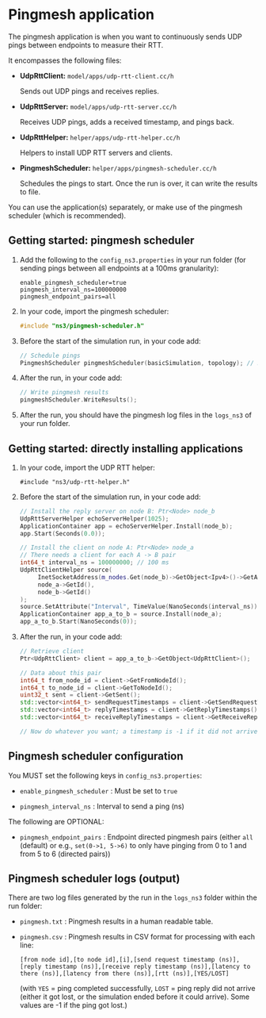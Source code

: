 # Pingmesh application

The pingmesh application is when you want to continuously sends UDP pings between
endpoints to measure their RTT. 

It encompasses the following files:

* **UdpRttClient:** `model/apps/udp-rtt-client.cc/h`

  Sends out UDP pings and receives replies.
  
* **UdpRttServer:** `model/apps/udp-rtt-server.cc/h`

  Receives UDP pings, adds a received timestamp, and pings back.
  
* **UdpRttHelper:** `helper/apps/udp-rtt-helper.cc/h`

  Helpers to install UDP RTT servers and clients.
  
* **PingmeshScheduler:** `helper/apps/pingmesh-scheduler.cc/h`

  Schedules the pings to start. Once the run is over, it can write the results to file.

You can use the application(s) separately, or make use of the pingmesh scheduler
(which is recommended).


## Getting started: pingmesh scheduler

1. Add the following to the `config_ns3.properties` in your run folder
   (for sending pings between all endpoints at a 100ms granularity):

   ```
   enable_pingmesh_scheduler=true
   pingmesh_interval_ns=100000000
   pingmesh_endpoint_pairs=all
   ```

2. In your code, import the pingmesh scheduler:

   ```c++
   #include "ns3/pingmesh-scheduler.h"
   ```

3. Before the start of the simulation run, in your code add:

    ```c++
    // Schedule pings
    PingmeshScheduler pingmeshScheduler(basicSimulation, topology); // Requires enable_pingmesh_scheduler=true
    ```
   
4. After the run, in your code add:

    ```c++
    // Write pingmesh results
    pingmeshScheduler.WriteResults();
    ```

5. After the run, you should have the pingmesh log files in the `logs_ns3`
   of your run folder.


## Getting started: directly installing applications

1. In your code, import the UDP RTT helper:

   ```
   #include "ns3/udp-rtt-helper.h"
   ```
   
2. Before the start of the simulation run, in your code add:

   ```c++
   // Install the reply server on node B: Ptr<Node> node_b
   UdpRttServerHelper echoServerHelper(1025);
   ApplicationContainer app = echoServerHelper.Install(node_b);
   app.Start(Seconds(0.0));
   
   // Install the client on node A: Ptr<Node> node_a
   // There needs a client for each A -> B pair
   int64_t interval_ns = 100000000; // 100 ms
   UdpRttClientHelper source(
        InetSocketAddress(m_nodes.Get(node_b)->GetObject<Ipv4>()->GetAddress(1, 0).GetLocal(), 1025),
        node_a->GetId(),
        node_b->GetId() 
   );
   source.SetAttribute("Interval", TimeValue(NanoSeconds(interval_ns)));
   ApplicationContainer app_a_to_b = source.Install(node_a);
   app_a_to_b.Start(NanoSeconds(0));
   ```

3. After the run, in your code add:

   ```c++
   // Retrieve client
   Ptr<UdpRttClient> client = app_a_to_b->GetObject<UdpRttClient>();

   // Data about this pair
   int64_t from_node_id = client->GetFromNodeId();
   int64_t to_node_id = client->GetToNodeId();
   uint32_t sent = client->GetSent();
   std::vector<int64_t> sendRequestTimestamps = client->GetSendRequestTimestamps();
   std::vector<int64_t> replyTimestamps = client->GetReplyTimestamps();
   std::vector<int64_t> receiveReplyTimestamps = client->GetReceiveReplyTimestamps();
   
   // Now do whatever you want; a timestamp is -1 if it did not arrive (yet)
   ```


## Pingmesh scheduler configuration

You MUST set the following keys in `config_ns3.properties`:

* `enable_pingmesh_scheduler` : 
  Must be set to `true`

* `pingmesh_interval_ns` : 
  Interval to send a ping (ns)

The following are OPTIONAL:

* `pingmesh_endpoint_pairs` : 
  Endpoint directed pingmesh pairs (either `all` (default) or e.g.,
  `set(0->1, 5->6)` to only have pinging from 0 to 1 and from 5 to 6 (directed pairs))


## Pingmesh scheduler logs (output)

There are two log files generated by the run in the `logs_ns3` folder within the run folder:

* `pingmesh.txt` : Pingmesh results in a human readable table.
* `pingmesh.csv` : Pingmesh results in CSV format for processing with each line:

   ```
   [from node id],[to node id],[i],[send request timestamp (ns)],[reply timestamp (ns)],[receive reply timestamp (ns)],[latency to there (ns)],[latency from there (ns)],[rtt (ns)],[YES/LOST]
   ```
  
  (with `YES` = ping completed successfully, `LOST` = ping reply did not arrive (either it got 
  lost, or the simulation ended before it could arrive). Some values are -1 if the ping got lost.)
